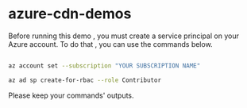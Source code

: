 # azure-cdn-demos

Before running this demo , you must create a service principal on your Azure account. To do that , you can use the commands below. 

```bash

az account set --subscription "YOUR SUBSCRIPTION NAME"

az ad sp create-for-rbac --role Contributor

```

Please keep your commands' outputs.
